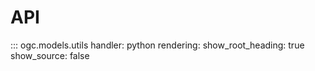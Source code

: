 # API

::: ogc.models.utils
    handler: python
    rendering:
      show_root_heading: true
      show_source: false
